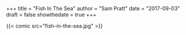 +++
title = "Fish In The Sea"
author = "Sam Pratt"
date = "2017-09-03"
draft = false
showthedate = true
+++

{{< comic src="fish-in-the-sea.jpg" >}}
